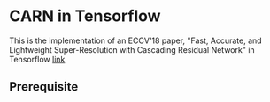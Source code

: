 # CARN in Tensorflow
This is the implementation of an ECCV'18 paper, "Fast, Accurate, and Lightweight Super-Resolution with Cascading Residual Network" in Tensorflow [link](https://openaccess.thecvf.com/content_ECCV_2018/papers/Namhyuk_Ahn_Fast_Accurate_and_ECCV_2018_paper.pdf)

## Prerequisite


